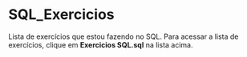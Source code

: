 # SQL_Exercicios
Lista de exercícios que estou fazendo no SQL. Para acessar a lista de exercícios, clique em **Exercicios SQL.sql** na lista acima.
